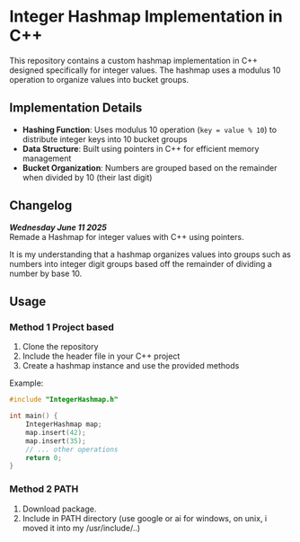 # Integer Hashmap Implementation in C++

This repository contains a custom hashmap implementation in C++ designed specifically for integer values. The hashmap uses a modulus 10 operation to organize values into bucket groups.

## Implementation Details

- **Hashing Function**: Uses modulus 10 operation (`key = value % 10`) to distribute integer keys into 10 bucket groups
- **Data Structure**: Built using pointers in C++ for efficient memory management
- **Bucket Organization**: Numbers are grouped based on the remainder when divided by 10 (their last digit)

## Changelog

**_Wednesday June 11 2025_**  
Remade a Hashmap for integer values with C++ using pointers.

It is my understanding that a hashmap organizes values into groups such as numbers into integer digit groups based off the remainder of dividing a number by base 10.

## Usage

### Method 1 Project based
1. Clone the repository
2. Include the header file in your C++ project
3. Create a hashmap instance and use the provided methods

Example:
```cpp
#include "IntegerHashmap.h"

int main() {
    IntegerHashmap map;
    map.insert(42);
    map.insert(35);
    // ... other operations
    return 0;
}
```

### Method 2 PATH
1. Download package.
2. Include in PATH directory (use google or ai for windows, on unix, i moved it into my /usr/include/..)
